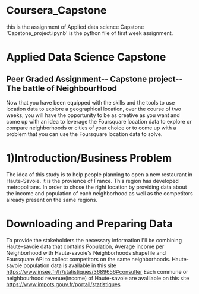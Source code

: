 # Coursera_Capstone
this is the assignment of Applied data science Capstone
'Capstone_project.ipynb' is the python file of first week assignment.
# Applied Data Science Capstone
## Peer Graded Assignment-- Capstone project--The battle of NeighbourHood
Now that you have been equipped with the skills and the tools to use location data to explore a geographical location, over the course of two weeks, you will have the opportunity to be as creative as you want and come up with an idea to leverage the Foursquare location data to explore or compare neighborhoods or cities of your choice or to come up with a problem that you can use the Foursquare location data to solve.
# 1)Introduction/Business Problem
The idea of this study is to help people planning to open a new restaurant in Haute-Savoie. it is the provience of France. This region has developed metropolitans. In order to chose the right location by providing data about the income and population of each neighborhood as well as the competitors already present on the same regions.
# Downloading and Preparing Data
To provide the stakeholders the necessary information I'll be combining Haute-savoie data that contains Population, Average income per Neighborhood with Haute-savoie's Neighborhoods shapefile and Foursquare API to collect competitors on the same neighborhoods.
Haute-savoie population data is available in this site      https://www.insee.fr/fr/statistiques/3689656#consulter
Each commune or neighbourhood revenue(income) of Haute-savoie are avalilable on this site https://www.impots.gouv.fr/portail/statistiques

